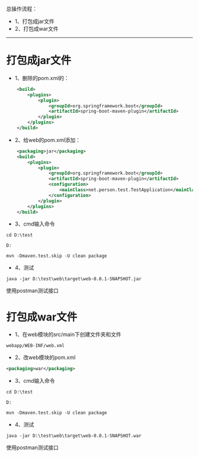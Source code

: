 总操作流程：
- 1、打包成jar文件
- 2、打包成war文件

***

# 打包成jar文件

- 1、删除的pom.xml的：

```xml
    <build>
        <plugins>
            <plugin>
                <groupId>org.springframework.boot</groupId>
                <artifactId>spring-boot-maven-plugin</artifactId>
            </plugin>
        </plugins>
    </build>
```

- 2、给web的pom.xml添加：

```xml
    <packaging>jar</packaging>
    <build>
        <plugins>
            <plugin>
                <groupId>org.springframework.boot</groupId>
                <artifactId>spring-boot-maven-plugin</artifactId>
                <configuration>
                    <mainClass>net.person.test.TestApplication</mainClass>
                </configuration>
            </plugin>
        </plugins>
    </build>
```

- 3、cmd输入命令

```
cd D:\test

D:

mvn -Dmaven.test.skip -U clean package

```

- 4、测试

```
java -jar D:\test\web\target\web-0.0.1-SNAPSHOT.jar
```

使用postman测试接口

# 打包成war文件

- 1、在web模块的src/main下创建文件夹和文件

```
webapp/WEB-INF/web.xml
```

- 2、改web模块的pom.xml
```xml
<packaging>war</packaging>
```

- 3、cmd输入命令

```
cd D:\test

D:

mvn -Dmaven.test.skip -U clean package
```

- 4、测试

```
java -jar D:\test\web\target\web-0.0.1-SNAPSHOT.war
```

使用postman测试接口